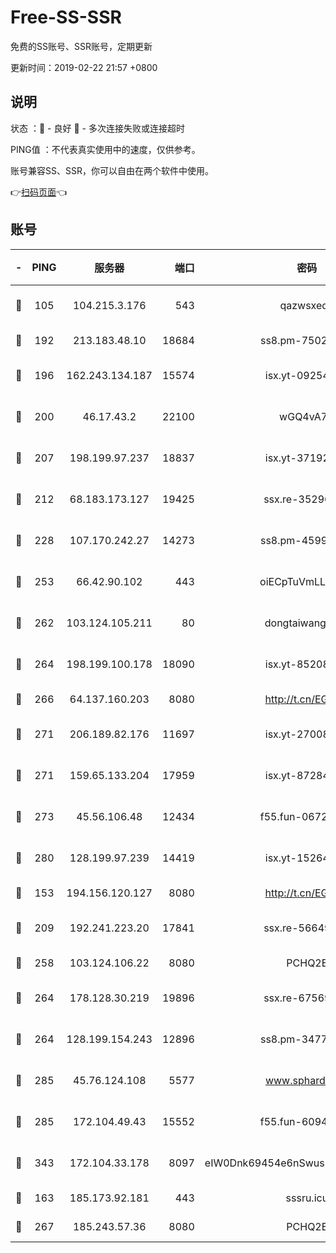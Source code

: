 # Free-SS-SSR

免费的SS账号、SSR账号，定期更新

更新时间：2019-02-22 21:57 +0800

## 说明

状态     ：🙂 - 良好 🙁 - 多次连接失败或连接超时

PING值   ：不代表真实使用中的速度，仅供参考。

账号兼容SS、SSR，你可以自由在两个软件中使用。

👉[扫码页面](https://liesauer.github.io/free-ss-ssr.github.io/)👈

## 账号

|-|PING|服务器|端口|密码|加密方式|区域|
|:----:|:----:|:-----:|-----:|:----:|:----:|:----:|
|🙂|105|104.215.3.176|543|qazwsxedc|aes-256-gcm|JP|
|🙂|192|213.183.48.10|18684|ss8.pm-75023090|rc4-md5|RU|
|🙂|196|162.243.134.187|15574|isx.yt-09254887|aes-256-cfb|US|
|🙂|200|46.17.43.2|22100|wGQ4vA7D|aes-256-gcm|RU|
|🙂|207|198.199.97.237|18837|isx.yt-37192163|aes-256-cfb|US|
|🙂|212|68.183.173.127|19425|ssx.re-35296250|aes-256-cfb|US|
|🙂|228|107.170.242.27|14273|ss8.pm-45999497|aes-256-cfb|US|
|🙂|253|66.42.90.102|443|oiECpTuVmLLxk4Ts|aes-256-cfb|US|
|🙂|262|103.124.105.211|80|dongtaiwang.com|aes-256-cfb|US|
|🙂|264|198.199.100.178|18090|isx.yt-85208704|aes-256-cfb|US|
|🙂|266|64.137.160.203|8080|http://t.cn/EGJIyrl|rc4-md5|CA|
|🙂|271|206.189.82.176|11697|isx.yt-27008665|aes-256-cfb|SG|
|🙂|271|159.65.133.204|17959|isx.yt-87284897|aes-256-cfb|SG|
|🙂|273|45.56.106.48|12434|f55.fun-06722136|aes-256-cfb|US|
|🙂|280|128.199.97.239|14419|isx.yt-15264430|aes-256-cfb|SG|
|🙂|153|194.156.120.127|8080|http://t.cn/EGJIyrl|rc4-md5|RU|
|🙂|209|192.241.223.20|17841|ssx.re-56649667|aes-256-cfb|US|
|🙂|258|103.124.106.22|8080|PCHQ2E|rc4-md5|US|
|🙂|264|178.128.30.219|19896|ssx.re-67569628|aes-256-cfb|SG|
|🙂|264|128.199.154.243|12896|ss8.pm-34775520|aes-256-cfb|SG|
|🙂|285|45.76.124.108|5577|www.sphard.com|aes-256-cfb|AU|
|🙂|285|172.104.49.43|15552|f55.fun-60946179|aes-256-cfb|SG|
|🙂|343|172.104.33.178|8097|eIW0Dnk69454e6nSwuspv9DmS201tQ0D|aes-256-cfb|SG|
|🙁|163|185.173.92.181|443|sssru.icu|rc4-md5|RU|
|🙁|267|185.243.57.36|8080|PCHQ2E|rc4-md5|US|
